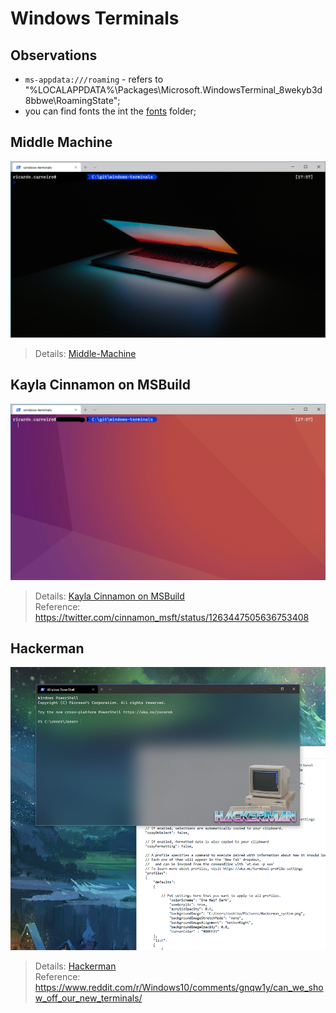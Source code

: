 # Windows Terminals

## Observations

- `ms-appdata:///roaming` - refers to "%LOCALAPPDATA%\Packages\Microsoft.WindowsTerminal_8wekyb3d8bbwe\RoamingState";
- you can find fonts the int the [fonts](fonts/) folder;

## Middle Machine

![Middle Machine](images/middle-machine.png)

> Details: [Middle-Machine](Middle-Machine.md)

## Kayla Cinnamon on MSBuild

![Kayla Cinnamon on MSBuild](images/1.png)

> Details: [Kayla Cinnamon on MSBuild](kayla-cinnamon-on-msbuild.md)  
> Reference: https://twitter.com/cinnamon_msft/status/1263447505636753408

## Hackerman

![Hackerman](images/erzx78vez1051.png)

> Details: [Hackerman](hackerman.md)  
> Reference: https://www.reddit.com/r/Windows10/comments/gnqw1y/can_we_show_off_our_new_terminals/